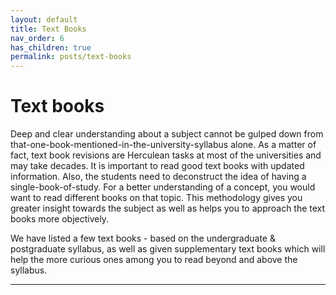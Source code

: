 ```yaml
---
layout: default
title: Text Books
nav_order: 6
has_children: true
permalink: posts/text-books
---
```

# Text books

Deep and clear understanding about a subject cannot be gulped down from that-one-book-mentioned-in-the-university-syllabus alone. As a matter of fact, text book revisions are Herculean tasks at most of the universities and may take decades. It is important to read good text books with updated information. Also, the students need to deconstruct the idea of having a single-book-of-study. For a better understanding of a concept, you would want to read different books on that topic. This methodology gives you greater insight towards the subject as well as helps you to approach the text books more objectively.

We have listed a few text books - based on the undergraduate & postgraduate syllabus, as well as given supplementary text books which will help the more curious ones among you to read beyond and above the syllabus.

---
